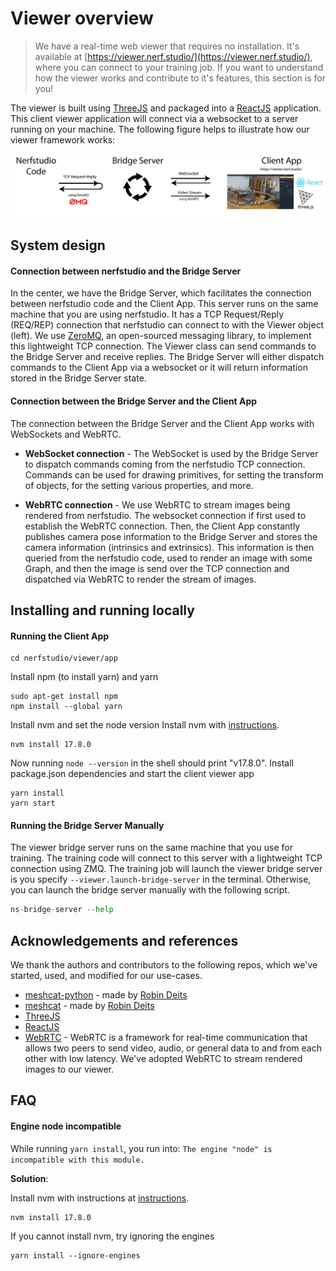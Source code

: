 # Viewer overview

> We have a real-time web viewer that requires no installation. It's available at [https://viewer.nerf.studio/](https://viewer.nerf.studio/), where you can connect to your training job. If you want to understand how the viewer works and contribute to it's features, this section is for you!

The viewer is built using [ThreeJS](https://threejs.org/) and packaged into a [ReactJS](https://reactjs.org/) application. This client viewer application will connect via a websocket to a server running on your machine. The following figure helps to illustrate how our viewer framework works:

![visualize_dataset](imgs/viewer_figure.png)

## System design

#### Connection between nerfstudio and the Bridge Server

In the center, we have the Bridge Server, which facilitates the connection between nerfstudio code and the Client App. This server runs on the same machine that you are using nerfstudio. It has a TCP Request/Reply (REQ/REP) connection that nerfstudio can connect to with the Viewer object (left). We use [ZeroMQ](https://zeromq.org/), an open-sourced messaging library, to implement this lightweight TCP connection. The Viewer class can send commands to the Bridge Server and receive replies. The Bridge Server will either dispatch commands to the Client App via a websocket or it will return information stored in the Bridge Server state.

#### Connection between the Bridge Server and the Client App

The connection between the Bridge Server and the Client App works with WebSockets and WebRTC.

- **WebSocket connection** - The WebSocket is used by the Bridge Server to dispatch commands coming from the nerfstudio TCP connection. Commands can be used for drawing primitives, for setting the transform of objects, for the setting various properties, and more.

- **WebRTC connection** - We use WebRTC to stream images being rendered from nerfstudio. The websocket connection if first used to establish the WebRTC connection. Then, the Client App constantly publishes camera pose information to the Bridge Server and stores the camera information (intrinsics and extrinsics). This information is then queried from the nerfstudio code, used to render an image with some Graph, and then the image is send over the TCP connection and dispatched via WebRTC to render the stream of images.

## Installing and running locally

#### Running the Client App

```shell
cd nerfstudio/viewer/app
```

Install npm (to install yarn) and yarn

```shell
sudo apt-get install npm
npm install --global yarn
```

Install nvm and set the node version
Install nvm with [instructions](https://heynode.com/tutorial/install-nodejs-locally-nvm/).

```shell
nvm install 17.8.0
```

Now running `node --version` in the shell should print "v17.8.0".
Install package.json dependencies and start the client viewer app

```shell
yarn install
yarn start
```

#### Running the Bridge Server Manually

The viewer bridge server runs on the same machine that you use for training. The training code will connect to this server with a lightweight TCP connection using ZMQ. The training job will launch the viewer bridge server is you specify `--viewer.launch-bridge-server` in the terminal. Otherwise, you can launch the bridge server manually with the following script.

```python
ns-bridge-server --help
```

## Acknowledgements and references

We thank the authors and contributors to the following repos, which we've started, used, and modified for our use-cases.

- [meshcat-python](https://github.com/rdeits/meshcat-python) - made by [Robin Deits](https://github.com/rdeits)
- [meshcat](https://github.com/rdeits/meshcat) - made by [Robin Deits](https://github.com/rdeits)
- [ThreeJS](https://threejs.org/)
- [ReactJS](https://reactjs.org/)
- [WebRTC](https://webrtc.org/) - WebRTC is a framework for real-time communication that allows two peers to send video, audio, or general data to and from each other with low latency. We've adopted WebRTC to stream rendered images to our viewer.

## FAQ

#### Engine node incompatible

While running `yarn install`, you run into: `The engine "node" is incompatible with this module.`

**Solution**:

Install nvm with instructions at [instructions](https://heynode.com/tutorial/install-nodejs-locally-nvm/).

```shell
nvm install 17.8.0
```

If you cannot install nvm, try ignoring the engines

```
yarn install --ignore-engines
```
